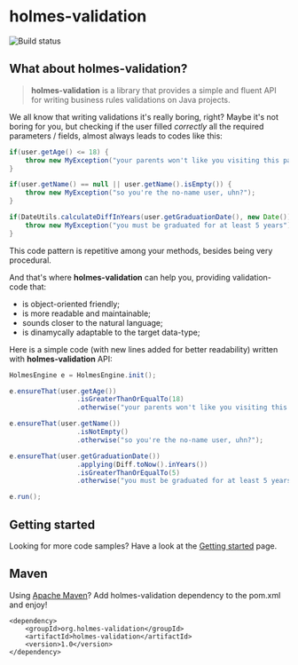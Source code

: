 # holmes-validation

![Build status](https://api.travis-ci.org/holmes-org/holmes-validation.png)

## What about holmes-validation?

> **holmes-validation** is a library that provides a simple and fluent API for writing business rules validations on Java projects.

We all know that writing validations it's really boring, right? Maybe it's not boring for you, but checking if the user filled *correctly* all the required parameters / fields, almost always leads to codes like this:

```java
if(user.getAge() <= 18) {
    throw new MyException("your parents won't like you visiting this page");
}

if(user.getName() == null || user.getName().isEmpty()) {
    throw new MyException("so you're the no-name user, uhn?");
}

if(DateUtils.calculateDiffInYears(user.getGraduationDate(), new Date()) < 5) {
	throw new MyException("you must be graduated for at least 5 years");
}
```

This code pattern is repetitive among your methods, besides being very procedural.

And that's where **holmes-validation** can help you, providing validation-code that:

* is object-oriented friendly;
* is more readable and maintainable;
* sounds closer to the natural language;
* is dinamycally adaptable to the target data-type; 

Here is a simple code (with new lines added for better readability) written with **holmes-validation** API:

```java
HolmesEngine e = HolmesEngine.init();

e.ensureThat(user.getAge())
                 .isGreaterThanOrEqualTo(18)
                 .otherwise("your parents won't like you visiting this page");

e.ensureThat(user.getName())
                 .isNotEmpty()
                 .otherwise("so you're the no-name user, uhn?");

e.ensureThat(user.getGraduationDate())
                 .applying(Diff.toNow().inYears())
                 .isGreaterThanOrEqualTo(5)
                 .otherwise("you must be graduated for at least 5 years");

e.run();
```

## Getting started

Looking for more code samples? Have a look at the [Getting started](https://github.com/holmes-org/holmes-validation) page.

## Maven

Using [Apache Maven](http://maven.apache.org/)? Add holmes-validation dependency to the pom.xml and enjoy!

    <dependency>
    	<groupId>org.holmes-validation</groupId>
    	<artifactId>holmes-validation</artifactId>
    	<version>1.0</version>
    </dependency>